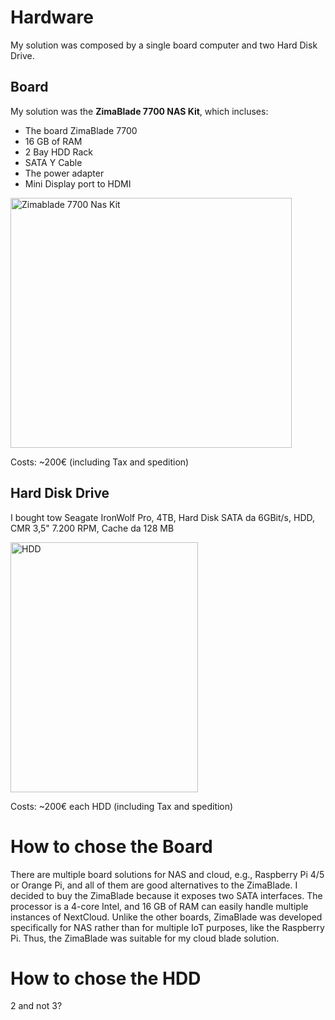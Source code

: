 # Hardware
My solution was composed by a single board computer and two Hard Disk Drive.

## Board
My solution was the **ZimaBlade 7700 NAS Kit**, which incluses:
  - The board ZimaBlade 7700
  - 16 GB of RAM
  - 2 Bay HDD Rack
  - SATA Y Cable
  - The power adapter
  - Mini Display port to HDMI

<img src="https://github.com/user-attachments/assets/444716aa-8e6d-4b66-b7b2-b73ec9077c2a" alt="Zimablade 7700 Nas Kit" width="450" height="400">

Costs: ~200€ (including Tax and spedition)

## Hard Disk Drive

I bought tow Seagate IronWolf Pro, 4TB, Hard Disk SATA da 6GBit/s, HDD, CMR 3,5" 7.200 RPM, Cache da 128 MB

<img src="https://github.com/user-attachments/assets/a2df0e7b-d8cb-4781-9425-a5c941cf5025" alt="HDD" width="300" height="400">

Costs: ~200€ each HDD (including Tax and spedition)


# How to chose the Board
There are multiple board solutions for NAS and cloud, e.g., Raspberry Pi 4/5 or Orange Pi, and all of them are good alternatives to the ZimaBlade. I decided to buy the ZimaBlade because it exposes two SATA interfaces. The processor is a 4-core Intel, and 16 GB of RAM can easily handle multiple instances of NextCloud. Unlike the other boards, ZimaBlade was developed specifically for NAS rather than for multiple IoT purposes, like the Raspberry Pi. Thus, the ZimaBlade was suitable for my cloud blade solution.


# How to chose the HDD
2 and not 3?


